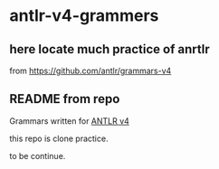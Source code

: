 # antlr-v4-grammers

## here locate much practice of anrtlr

from https://github.com/antlr/grammars-v4

## README from repo

Grammars written for [ANTLR v4](https://github.com/antlr/antlr4)

this repo is clone practice.

to be continue.